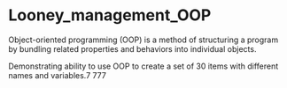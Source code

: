 # Looney_management_OOP

Object-oriented programming (OOP) is a method of structuring a program by bundling related properties and behaviors into individual objects.

Demonstrating ability to use OOP to create a set of 30 items with different names and variables.7
777
